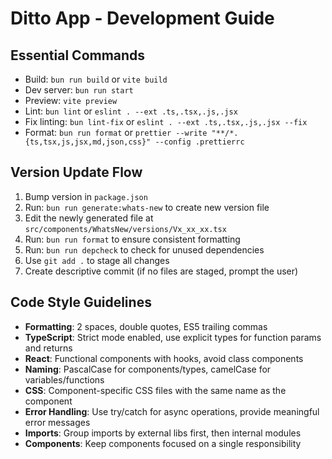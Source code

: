 # Ditto App - Development Guide

## Essential Commands

- Build: `bun run build` or `vite build`
- Dev server: `bun run start`
- Preview: `vite preview`
- Lint: `bun lint` or `eslint . --ext .ts,.tsx,.js,.jsx`
- Fix linting: `bun lint-fix` or `eslint . --ext .ts,.tsx,.js,.jsx --fix`
- Format: `bun run format` or `prettier --write "**/*.{ts,tsx,js,jsx,md,json,css}" --config .prettierrc`

## Version Update Flow

1. Bump version in `package.json`
2. Run: `bun run generate:whats-new` to create new version file
3. Edit the newly generated file at `src/components/WhatsNew/versions/Vx_xx_xx.tsx`
4. Run: `bun run format` to ensure consistent formatting
5. Run: `bun run depcheck` to check for unused dependencies
6. Use `git add .` to stage all changes
7. Create descriptive commit (if no files are staged, prompt the user)

## Code Style Guidelines

- **Formatting**: 2 spaces, double quotes, ES5 trailing commas
- **TypeScript**: Strict mode enabled, use explicit types for function params and returns
- **React**: Functional components with hooks, avoid class components
- **Naming**: PascalCase for components/types, camelCase for variables/functions
- **CSS**: Component-specific CSS files with the same name as the component
- **Error Handling**: Use try/catch for async operations, provide meaningful error messages
- **Imports**: Group imports by external libs first, then internal modules
- **Components**: Keep components focused on a single responsibility
